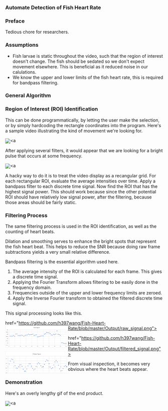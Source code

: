 ### Automate Detection of Fish Heart Rate

### Preface
Tedious chore for researchers. 

### Assumptions
- Fish larvae is static throughout the video, such that the region of interest doesn't change. The fish should be sedated so we don't expect movement elsewhere. This is beneficial as it reduced noise in our calulations.
- We know the upper and lower limits of the fish heart rate, this is required for bandpass filtering.

### General Algorithm

### Region of Interest (ROI) Identification
This can be done programmatically, by letting the user make the selection, or by simply hardcoding the rectangle coordinates into the program. Here's a sample video illustrating the kind of movement we're looking for.

<a href="https://github.com/h397wang/Fish-Heart-Rate/blob/master/DemoVids/fish_heart_rate.gif"><img src="https://github.com/h397wang/Fish-Heart-Rate/blob/master/DemoVids/fish_heart_rate.gif" align="center" ></a><a 

After applying several filters, it would appear that we are looking for a bright pulse that occurs at some frequency.

<a href="https://github.com/h397wang/Fish-Heart-Rate/blob/master/DemoVids/fish_heart_rate_filtered.gif"><img src="https://github.com/h397wang/Fish-Heart-Rate/blob/master/DemoVids/fish_heart_rate_filtered.gif" align="center" ></a><a 

A hacky way to do it is to treat the video display as a recangular grid. For each rectangular ROI, evaluate the average intensities over time. Apply a bandpass filter to each discrete time signal. Now find the ROI that has the highest signal power. This should work because since the other potential ROI should have relatively low signal power, after the filtering, because those areas should be fairly static. 

### Filtering Process
The same filtering process is used in the ROI identification, as well as the counting of heart beats. 

Dilation and smoothing serves to enhance the bright spots that represent the fish heart beat. This helps to reduce the SNR because doing raw frame subtractions yields a very small relative difference.

Bandpass filtering is the essential algorithm used here.
1. The average intensity of the ROI is calculated for each frame. This gives a discrete time signal.
2. Applying the Fourier Transform allows filtering to be easily done in the frequency domain.
3. Frequencies outside of the upper and lower frequency limits are zeroed.
4. Apply the Inverse Fourier transform to obtained the filtered discrete time signal.

This signal processing looks like this.

href="https://github.com/h397wang/Fish-Heart-Rate/blob/master/Output/raw_signal.png"><img src="https://github.com/h397wang/Fish-Heart-Rate/blob/master/Output/raw_signal.png" align="left" width="200" ></a>  

href="https://github.com/h397wang/Fish-Heart-Rate/blob/master/Output/filtered_signal.png"><img src="https://github.com/h397wang/Fish-Heart-Rate/blob/master/Output/filtered_signal.png" align="left" width="200" ></a>  

From visual inspection, it becomes very obvious where the heart beats appear.

### Demonstration
Here's an overly lengthy gif of the end product.

<a href="https://github.com/h397wang/Fish-Heart-Rate/blob/master/DemoVids/fish_heart_rate_trimmed.gif"><img src="https://github.com/h397wang/Fish-Heart-Rate/blob/master/DemoVids/fish_heart_rate_trimmed.gif" align="center" ></a><a 
